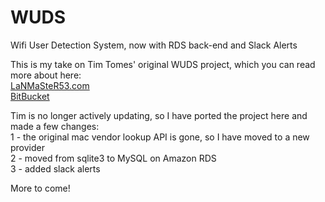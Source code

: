 # WUDS
Wifi User Detection System, now with RDS back-end and Slack Alerts

This is my take on Tim Tomes' original WUDS project, which you can read more about here:   
[LaNMaSteR53.com](https://www.lanmaster53.com/2014/10/wifi-user-detection-system/)   
[BitBucket](https://bitbucket.org/LaNMaSteR53/wuds)

Tim is no longer actively updating, so I have ported the project here and made a few changes:   
1 - the original mac vendor lookup API is gone, so I have moved to a new provider   
2 - moved from sqlite3 to MySQL on Amazon RDS   
3 - added slack alerts   

More to come!
